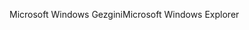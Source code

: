 <span data-ttu-id="20e20-101">Microsoft Windows Gezgini</span><span class="sxs-lookup"><span data-stu-id="20e20-101">Microsoft Windows Explorer</span></span>